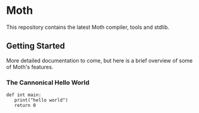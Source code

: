 # Moth

This repository contains the latest Moth compiler, tools and stdlib.

## Getting Started

More detailed documentation to come, but here is a brief overview of some of Moth's features.

### The Cannonical Hello World

    def int main:
       print("hello world")
       return 0


